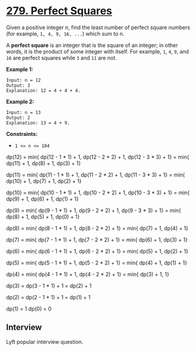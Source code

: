 # [279. Perfect Squares](https://leetcode.com/problems/perfect-squares/)

Given a positive integer _n_, find the least number of perfect square numbers (for example, `1, 4, 9, 16, ...`) which sum to n.

A **perfect square** is an integer that is the square of an integer; in other words, it is the product of some integer with itself. For example, `1`, `4`, `9`, and `16` are perfect squares while `3` and `11` are not.

**Example 1:**
```
Input: n = 12
Output: 3
Explanation: 12 = 4 + 4 + 4.
```

**Example 2:**
```
Input: n = 13
Output: 2
Explanation: 13 = 4 + 9.
```

**Constraints:**
* `1 <= n <= 104`


dp(12) = min{ dp(12 - 1 * 1) + 1, dp(12 - 2 * 2) + 1, dp(12 - 3 * 3) + 1}
       = min{ dp(11) + 1, dp(8) + 1, dp(3) + 1}

dp(11) = min{ dp(11 - 1 * 1) + 1, dp(11 - 2 * 2) + 1, dp(11 - 3 * 3) + 1}
       = min{ dp(10) + 1, dp(7) + 1, dp(2) + 1}

dp(10) = min{ dp(10 - 1 * 1) + 1, dp(10 - 2 * 2) + 1, dp(10 - 3 * 3) + 1}
       = min{ dp(9) + 1, dp(6) + 1, dp(1) + 1}

dp(9)  = min{ dp(9 - 1 * 1) + 1, dp(9 - 2 * 2) + 1, dp(9 - 3 * 3) + 1}
       = min{ dp(8) + 1, dp(5) + 1, dp(0) + 1}

dp(8)  = min{ dp(8 - 1 * 1) + 1, dp(8 - 2 * 2) + 1}
       = min{ dp(7) + 1, dp(4) + 1}

dp(7)  = min{ dp(7 - 1 * 1) + 1, dp(7 - 2 * 2) + 1}
       = min{ dp(6) + 1, dp(3) + 1}

dp(6)  = min{ dp(6 - 1 * 1) + 1, dp(6 - 2 * 2) + 1}
       = min{ dp(5) + 1, dp(2) + 1}

dp(5)  = min{ dp(5 - 1 * 1) + 1, dp(5 - 2 * 2) + 1}
       = min{ dp(4) + 1, dp(1) + 1}

dp(4)  = min{ dp(4 - 1 * 1) + 1, dp(4 - 2 * 2) + 1}
       = min{ dp(3) + 1, 1}

dp(3)  = dp(3 - 1 * 1) + 1
       = dp(2) + 1

dp(2)  = dp(2 - 1 * 1) + 1
       = dp(1) + 1

dp(1)  = 1
dp(0)  = 0

## Interview
Lyft popular interview question.